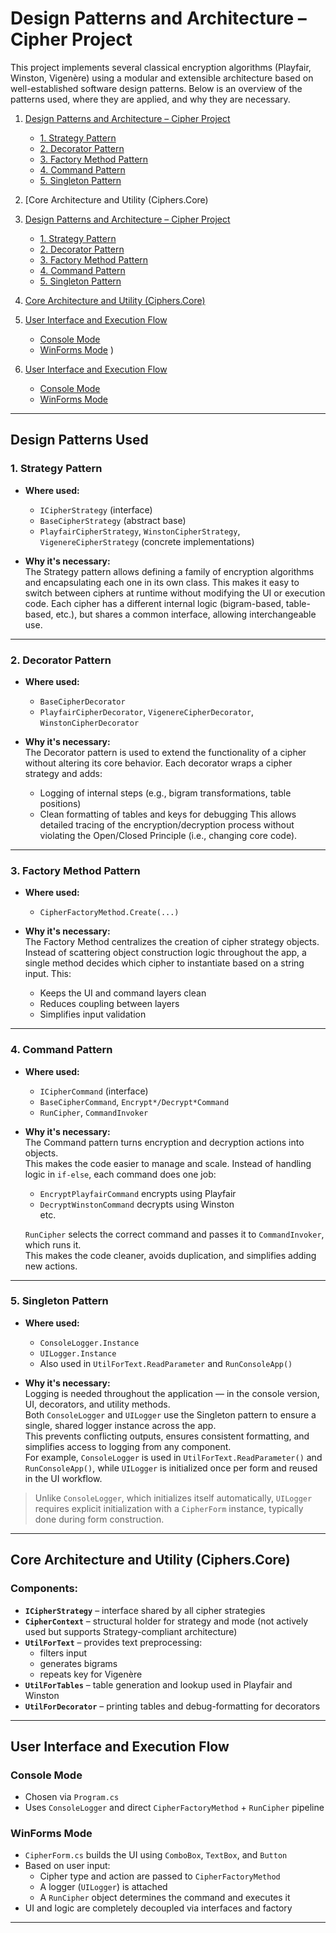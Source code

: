 # Design Patterns and Architecture – Cipher Project

This project implements several classical encryption algorithms (Playfair, Winston, Vigenère) using a modular and extensible architecture based on well-established software design patterns. Below is an overview of the patterns used, where they are applied, and why they are necessary.

1. [Design Patterns and Architecture – Cipher Project](#-design-patterns-and-architecture--cipher-project)
   - [1. Strategy Pattern](#1-strategy-pattern)
   - [2. Decorator Pattern](#2-decorator-pattern)
   - [3. Factory Method Pattern](#3-factory-method-pattern)
   - [4. Command Pattern](#4-command-pattern)
   - [5. Singleton Pattern](#5-singleton-pattern)

2. [Сore Architecture and Utility (Ciphers.Core)

1. [Design Patterns and Architecture – Cipher Project](#-design-patterns-and-architecture--cipher-project)
   - [1. Strategy Pattern](#1-strategy-pattern)
   - [2. Decorator Pattern](#2-decorator-pattern)
   - [3. Factory Method Pattern](#3-factory-method-pattern)
   - [4. Command Pattern](#4-command-pattern)
   - [5. Singleton Pattern](#5-singleton-pattern)

2. [Core Architecture and Utility (Ciphers.Core)](#-core-architecture-and-utility-cipherscore)

3. [User Interface and Execution Flow](#user-interface-and-execution-flow)
   - [Console Mode](#console-mode)
   - [WinForms Mode](#winforms-mode)
)

3. [User Interface and Execution Flow](#user-interface-and-execution-flow)
   - [Console Mode](#console-mode)
   - [WinForms Mode](#winforms-mode)

---

## Design Patterns Used

### 1. **Strategy Pattern**

- **Where used:**  
  - `ICipherStrategy` (interface)  
  - `BaseCipherStrategy` (abstract base)  
  - `PlayfairCipherStrategy`, `WinstonCipherStrategy`, `VigenereCipherStrategy` (concrete implementations)

- **Why it's necessary:**  
  The Strategy pattern allows defining a family of encryption algorithms and encapsulating each one in its own class. This makes it easy to switch between ciphers at runtime without modifying the UI or execution code. Each cipher has a different internal logic (bigram-based, table-based, etc.), but shares a common interface, allowing interchangeable use.

---

### 2. **Decorator Pattern**

- **Where used:**  
  - `BaseCipherDecorator`  
  - `PlayfairCipherDecorator`, `VigenereCipherDecorator`, `WinstonCipherDecorator`

- **Why it's necessary:**  
  The Decorator pattern is used to extend the functionality of a cipher without altering its core behavior. Each decorator wraps a cipher strategy and adds:
    - Logging of internal steps (e.g., bigram transformations, table positions)
    - Clean formatting of tables and keys for debugging
  This allows detailed tracing of the encryption/decryption process without violating the Open/Closed Principle (i.e., changing core code).

---

### 3. **Factory Method Pattern**

- **Where used:**  
  - `CipherFactoryMethod.Create(...)`

- **Why it's necessary:**  
  The Factory Method centralizes the creation of cipher strategy objects. Instead of scattering object construction logic throughout the app, a single method decides which cipher to instantiate based on a string input. This:
    - Keeps the UI and command layers clean
    - Reduces coupling between layers
    - Simplifies input validation

---

### 4. **Command Pattern**

- **Where used:**  
  - `ICipherCommand` (interface)  
  - `BaseCipherCommand`, `Encrypt*/Decrypt*Command`  
  - `RunCipher`, `CommandInvoker`

- **Why it's necessary:**  
  The Command pattern turns encryption and decryption actions into objects.  
  This makes the code easier to manage and scale. Instead of handling logic in `if-else`, each command does one job:
  - `EncryptPlayfairCommand` encrypts using Playfair  
  - `DecryptWinstonCommand` decrypts using Winston  
  etc.

  `RunCipher` selects the correct command and passes it to `CommandInvoker`, which runs it.  
  This makes the code cleaner, avoids duplication, and simplifies adding new actions.

---

### 5. **Singleton Pattern**

- **Where used:**  
  - `ConsoleLogger.Instance`  
  - `UILogger.Instance`  
  - Also used in `UtilForText.ReadParameter` and `RunConsoleApp()`

- **Why it's necessary:**  
  Logging is needed throughout the application — in the console version, UI, decorators, and utility methods.  
  Both `ConsoleLogger` and `UILogger` use the Singleton pattern to ensure a single, shared logger instance across the app.  
  This prevents conflicting outputs, ensures consistent formatting, and simplifies access to logging from any component.  
  For example, `ConsoleLogger` is used in `UtilForText.ReadParameter()` and `RunConsoleApp()`, while `UILogger` is initialized once per form and reused in the UI workflow.

> Unlike `ConsoleLogger`, which initializes itself automatically, `UILogger` requires explicit initialization with a `CipherForm` instance, typically done during form construction.


---

## Core Architecture and Utility (Ciphers.Core)

### Components:
- **`ICipherStrategy`** – interface shared by all cipher strategies
- **`CipherContext`** – structural holder for strategy and mode (not actively used but supports Strategy-compliant architecture)
- **`UtilForText`** – provides text preprocessing:
  - filters input
  - generates bigrams
  - repeats key for Vigenère
- **`UtilForTables`** – table generation and lookup used in Playfair and Winston
- **`UtilForDecorator`** – printing tables and debug-formatting for decorators

---

## User Interface and Execution Flow

### Console Mode
- Chosen via `Program.cs`
- Uses `ConsoleLogger` and direct `CipherFactoryMethod` + `RunCipher` pipeline

### WinForms Mode
- `CipherForm.cs` builds the UI using `ComboBox`, `TextBox`, and `Button`
- Based on user input:
  - Cipher type and action are passed to `CipherFactoryMethod`
  - A logger (`UILogger`) is attached
  - A `RunCipher` object determines the command and executes it
- UI and logic are completely decoupled via interfaces and factory

---
